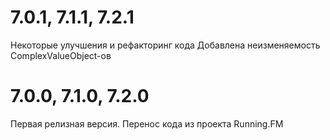 7.0.1, 7.1.1, 7.2.1
===================
Некоторые улучшения и рефакторинг кода
Добавлена неизменяемость ComplexValueObject-ов

7.0.0, 7.1.0, 7.2.0
===================
Первая релизная версия. Перенос кода из проекта Running.FM